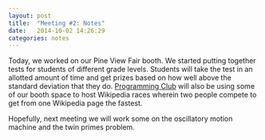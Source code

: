```yaml
---
layout: post
title:  "Meeting #2: Notes"
date:   2014-10-02 14:26:29
categories: notes
---
```

Today, we worked on our Pine View Fair booth. We started putting together tests for students of different grade levels. Students will take the test in an allotted amount of time and get prizes based on how well above the standard deviation that they do. [Programming Club](http://monolc.com/PVPClub.html) will also be using some of our booth space to host Wikipedia races wherein two people compete to get from one Wikipedia page the fastest.

Hopefully, next meeting we will work some on  the oscillatory motion machine and the twin primes problem.